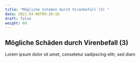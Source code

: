 ```yaml
---
title: "Mögliche Schäden durch Virenbefall (3) "
date: 2021-03-06T09:20:18
draft: false
weight: 60
---
```


## Mögliche Schäden durch Virenbefall (3)

Lorem ipsum dolor sit amet, consetetur sadipscing elitr, sed diam 